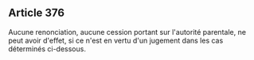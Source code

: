 Article 376
----
Aucune renonciation, aucune cession portant sur l'autorité parentale, ne peut
avoir d'effet, si ce n'est en vertu d'un jugement dans les cas déterminés
ci-dessous.
